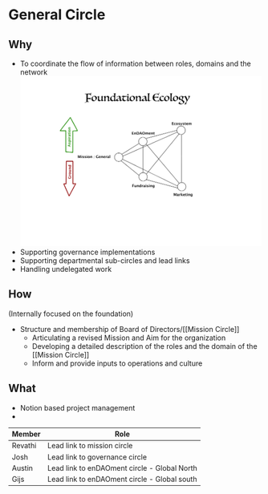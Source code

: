 # General Circle

## Why
- To coordinate the flow of information between roles, domains and the network
![](assets/FoundationalEcology.jpg)
- Supporting governance implementations
- Supporting departmental sub-circles and lead links
- Handling undelegated work

## How
(Internally focused on the foundation)

- Structure and membership of Board of Directors/[[Mission Circle]]  
	- Articulating a revised Mission and Aim for the organization
	- Developing a detailed description of the roles and the domain of the [[Mission Circle]]
	- Inform and provide inputs to operations and culture

## What
- Notion based project management
- 


| Member | Role |
|---|---|
| Revathi | Lead link to mission circle |
| Josh | Lead link to governance circle |
| Austin | Lead link to enDAOment circle - Global North |
| Gijs | Lead link to enDAOment circle - Global south |


